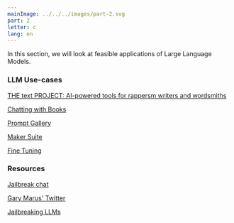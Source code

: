 ```yaml
---
mainImage: ../../../images/part-2.svg
part: 2
letter: c
lang: en
---
```


<div class="content">

In this section, we will look at feasible applications of Large Language Models.

### LLM Use-cases
[THE text PROJECT: AI-powered tools for rappersm writers and wordsmiths](https://textfx.withgoogle.com/)

[Chatting with Books](https://www.pdfgear.com/)

[Prompt Gallery](https://developers.generativeai.google/prompt-gallery)

[Maker Suite](https://makersuite.google.com/app/home)

[Fine Tuning](https://makersuite.google.com/app/tuned_models/new_tuned_model)

### Resources
[Jailbreak chat](https://www.jailbreakchat.com/)

[Gary Marus' Twitter](https://twitter.com/GaryMarcus)

[Jailbreaking LLMs](https://arxiv.org/pdf/2305.13860.pdf)
</div>
